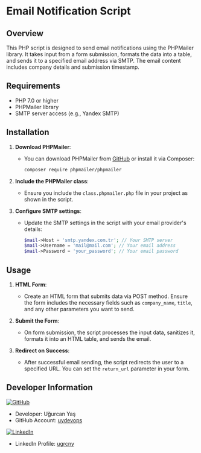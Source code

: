 # Email Notification Script

## Overview

This PHP script is designed to send email notifications using the PHPMailer library. It takes input from a form submission, formats the data into a table, and sends it to a specified email address via SMTP. The email content includes company details and submission timestamp.

## Requirements

- PHP 7.0 or higher
- PHPMailer library
- SMTP server access (e.g., Yandex SMTP)

## Installation

1. **Download PHPMailer**:
   - You can download PHPMailer from [GitHub](https://github.com/PHPMailer/PHPMailer) or install it via Composer:
     ```bash
     composer require phpmailer/phpmailer
     ```

2. **Include the PHPMailer class**:
   - Ensure you include the `class.phpmailer.php` file in your project as shown in the script.

3. **Configure SMTP settings**:
   - Update the SMTP settings in the script with your email provider's details:
     ```php
     $mail->Host = 'smtp.yandex.com.tr'; // Your SMTP server
     $mail->Username = 'mail@mail.com'; // Your email address
     $mail->Password = 'your_password'; // Your email password
     ```

## Usage

1. **HTML Form**:
   - Create an HTML form that submits data via POST method. Ensure the form includes the necessary fields such as `company_name`, `title`, and any other parameters you want to send.

2. **Submit the Form**:
   - On form submission, the script processes the input data, sanitizes it, formats it into an HTML table, and sends the email.

3. **Redirect on Success**:
   - After successful email sending, the script redirects the user to a specified URL. You can set the `return_url` parameter in your form.

## Developer Information

[![GitHub](https://img.shields.io/badge/GitHub-181717?style=flat&logo=github&logoColor=white)](https://github.com/uydevops/)
- Developer: Uğurcan Yaş
- GitHub Account: [uydevops](https://github.com/uydevops/)

[![LinkedIn](https://img.shields.io/badge/LinkedIn-0A66C2?style=flat&logo=linkedin&logoColor=white)](https://tr.linkedin.com/in/ugrcny)
- LinkedIn Profile: [ugrcny](https://tr.linkedin.com/in/ugrcny)
